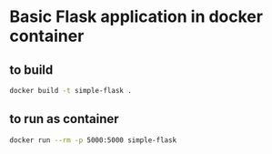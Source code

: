 # Basic Flask application in docker container

## to build
```bash
docker build -t simple-flask .
```

## to run as container
```bash
docker run --rm -p 5000:5000 simple-flask
```